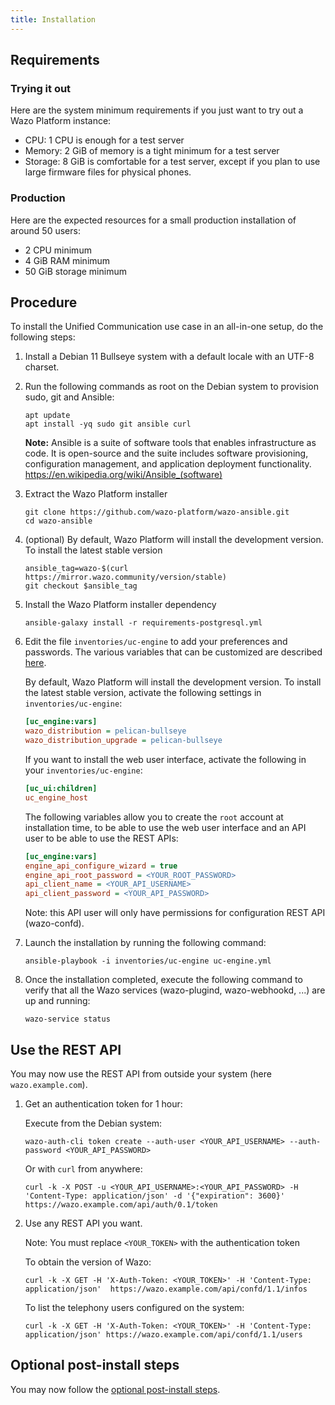 ```yaml
---
title: Installation
---
```


## Requirements

### Trying it out

Here are the system minimum requirements if you just want to try out a Wazo Platform instance:

- CPU: 1 CPU is enough for a test server
- Memory: 2 GiB of memory is a tight minimum for a test server
- Storage: 8 GiB is comfortable for a test server, except if you plan to use large firmware files
  for physical phones.

### Production

Here are the expected resources for a small production installation of around 50 users:

- 2 CPU minimum
- 4 GiB RAM minimum
- 50 GiB storage minimum

## Procedure

To install the Unified Communication use case in an all-in-one setup, do the following steps:

1. Install a Debian 11 Bullseye system with a default locale with an UTF-8 charset.
2. Run the following commands as root on the Debian system to provision sudo, git and Ansible:

   ```shell
   apt update
   apt install -yq sudo git ansible curl
   ```

   **Note:** Ansible is a suite of software tools that enables infrastructure as code. It is
   open-source and the suite includes software provisioning, configuration management, and
   application deployment functionality. https://en.wikipedia.org/wiki/Ansible_(software)

3. Extract the Wazo Platform installer

   ```shell
   git clone https://github.com/wazo-platform/wazo-ansible.git
   cd wazo-ansible
   ```

4. (optional) By default, Wazo Platform will install the development version. To install the latest
   stable version

   ```shell
   ansible_tag=wazo-$(curl https://mirror.wazo.community/version/stable)
   git checkout $ansible_tag
   ```

5. Install the Wazo Platform installer dependency

   ```shell
   ansible-galaxy install -r requirements-postgresql.yml
   ```

6. Edit the file `inventories/uc-engine` to add your preferences and passwords. The various
   variables that can be customized are described [here](https://github.com/wazo-platform/wazo-ansible/blob/master/README.md#variables).

   By default, Wazo Platform will install the development version. To install the latest stable
   version, activate the following settings in `inventories/uc-engine`:

   ```ini
   [uc_engine:vars]
   wazo_distribution = pelican-bullseye
   wazo_distribution_upgrade = pelican-bullseye
   ```

   If you want to install the web user interface, activate the following in your
   `inventories/uc-engine`:

   ```ini
   [uc_ui:children]
   uc_engine_host
   ```

   The following variables allow you to create the `root` account at installation time, to be able
   to use the web user interface and an API user to be able to use the REST APIs:

   ```ini
   [uc_engine:vars]
   engine_api_configure_wizard = true
   engine_api_root_password = <YOUR_ROOT_PASSWORD>
   api_client_name = <YOUR_API_USERNAME>
   api_client_password = <YOUR_API_PASSWORD>
   ```

   Note: this API user will only have permissions for configuration REST API (wazo-confd).

7. Launch the installation by running the following command:

   ```shell
   ansible-playbook -i inventories/uc-engine uc-engine.yml
   ```

8. Once the installation completed, execute the following command to verify that all the Wazo
   services (wazo-plugind, wazo-webhookd, ...) are up and running:
   ```shell
   wazo-service status
   ```

## Use the REST API

You may now use the REST API from outside your system (here `wazo.example.com`).

1. Get an authentication token for 1 hour:

   Execute from the Debian system:

   ```shell
   wazo-auth-cli token create --auth-user <YOUR_API_USERNAME> --auth-password <YOUR_API_PASSWORD>
   ```

   Or with `curl` from anywhere:

   ```shell
   curl -k -X POST -u <YOUR_API_USERNAME>:<YOUR_API_PASSWORD> -H 'Content-Type: application/json' -d '{"expiration": 3600}' https://wazo.example.com/api/auth/0.1/token
   ```

2. Use any REST API you want.

   Note: You must replace `<YOUR_TOKEN>` with the authentication token

   To obtain the version of Wazo:

   ```shell
   curl -k -X GET -H 'X-Auth-Token: <YOUR_TOKEN>' -H 'Content-Type: application/json'  https://wazo.example.com/api/confd/1.1/infos
   ```

   To list the telephony users configured on the system:

   ```shell
   curl -k -X GET -H 'X-Auth-Token: <YOUR_TOKEN>' -H 'Content-Type: application/json' https://wazo.example.com/api/confd/1.1/users
   ```

## Optional post-install steps

You may now follow the [optional post-install steps](/uc-doc/installation/postinstall).
